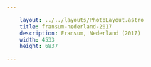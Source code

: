 ```yaml
---

    layout: ../../layouts/PhotoLayout.astro
    title: fransum-nederland-2017
    description: Fransum, Nederland (2017)
    width: 4533
    height: 6837

---
```

